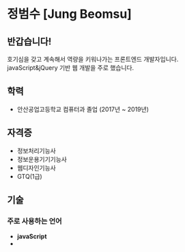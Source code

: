 # 정범수 [Jung Beomsu]

## 반갑습니다!
호기심을 갖고 계속해서 역량을 키워나가는 프론트엔드 개발자입니다. javaScript&jQuery 기반 웹 개발을 주로 했습니다.

## 학력
- 안산공업고등학교 컴퓨터과 졸업 (2017년 ~ 2019년)

## 자격증
- 정보처리기능사
- 정보운용기기기능사
- 웹디자인기능사
- GTQ(1급)

## 기술
### 주로 사용하는 언어
-  **javaScript**
- 
